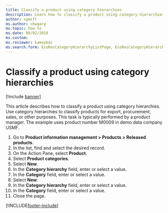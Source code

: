 ```yaml
--- 
title: Classify a product using category hierarchies
description: Learn how to classify a product using category hierarchies, including a step-by-step process using the USMF demo data company. 
author: sgmsft
ms.author: shwgarg
ms.topic: how-to
ms.date: 08/02/2019
ms.custom:
ms.reviewer: kamaybac    
ms.search.form: EcoResCategoryHierarchyListPage, EcoResCategoryHierarchyCreate, EcoResCategory, EcoResCategoryHierarchyRole
---
```


# Classify a product using category hierarchies

[!include [banner](../../includes/banner.md)]

This article describes how to classify a product using category hierarchies. Use category hierarchies to classify products for export, procurement, sales, or other purposes. This task is typically performed by a product manager. The example uses product number M0009 in demo data company USMF.

1. Go to **Product information management \> Products \> Released products**.
1. In the list, find and select the desired record.
1. On the Action Pane, select **Product**.
1. Select **Product categories**.
1. Select **New**.
1. In the **Category hierarchy** field, enter or select a value.
1. In the **Category** field, enter or select a value.
1. Select **New**.
1. In the **Category hierarchy** field, enter or select a value.
1. In the **Category** field, enter or select a value.
1. Close the page.



[!INCLUDE[footer-include](../../../includes/footer-banner.md)]